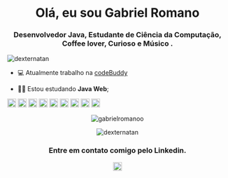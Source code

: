<h1 align = "center"> Olá, eu sou Gabriel Romano </h1>
<h3 align = "center">Desenvolvedor Java, Estudante de Ciência da Computação, Coffee lover, Curioso e Músico .</h3>

<p align="left"><img src="https://komarev.com/ghpvc/?username=dexternatan" alt="dexternatan" /></p>

- 💻 Atualmente trabalho na [codeBuddy](https://www.codebuddy.com.br/)

- 👨‍💻 Estou estudando **Java Web**;

<p align="left">
 <img src="https://devicon.dev/devicon.git/icons/java/java-original-wordmark.svg" alt="java" width="20" height="20" /> 
 <img src="https://devicon.dev/devicon.git/icons/github/github-original.svg" alt="github" width="20" height="20" /> 
 <img src="https://devicon.dev/devicon.git/icons/git/git-original.svg" alt="git" width="20" height="20" /> 
 <img src="https://devicon.dev/devicon.git/icons/c/c-original.svg" alt="c" width="20" height="20" />
 <img src="https://devicons.github.io/devicon/devicon.git/icons/html5/html5-original-wordmark.svg" alt="html5" width="20" height="20" />
 <img src="https://devicons.github.io/devicon/devicon.git/icons/css3/css3-original-wordmark.svg" alt="css3" width="20" height="20" />
 <img src="https://devicon.dev/devicon.git/icons/python/python-original.svg" alt="python" width="20" height="20" />
 <img src="https://devicon.dev/devicon.git/icons/photoshop/photoshop-plain.svg" alt="photoshop" width="20" height="20" />
 <img src="https://upload.wikimedia.org/wikipedia/commons/thumb/c/cf/Eclipse-SVG.svg/1200px-Eclipse-SVG.svg.png" alt="eclipse" width="20" height="20" />
</p>
<p align="center">
  <img src="https://github-readme-stats.vercel.app/api?username=GabrielRomanoo&show_icons=true" alt="gabrielromanoo" />
</p>

<p align="center">
  <img src="https://github-readme-stats.vercel.app/api/top-langs/?username=GabrielRomanoo" alt="dexternatan" />
</p>

<h3 align = "center">Entre em contato comigo pelo Linkedin.</h3>
<p align="center">
 <a href="https://www.linkedin.com/in/gabriel-romano-82a579194//" target="blank">
  <img align="center" src="https://cdn.jsdelivr.net/npm/simple-icons@3.0.1/icons/linkedin.svg" alt="https://www.linkedin.com/in/gabriel-romano-82a579194/" height="20" width="20" /></a>
</p>

